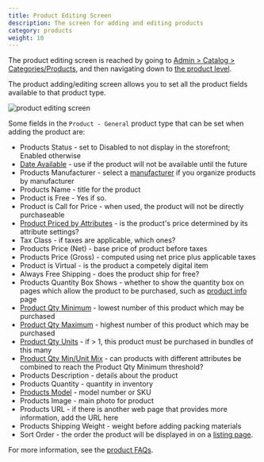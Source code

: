 ```yaml
---
title: Product Editing Screen
description: The screen for adding and editing products 
category: products
weight: 10
---
```


The product editing screen is reached by going to [Admin > Catalog > Categories/Products](/user/admin_pages/catalog/categories/), and then navigating down to [the product level](/user/admin_pages/catalog/categories_products/). 

The product adding/editing screen allows you to set all the product fields available to 
that product type.  

![product editing screen](/images/product_edit.png)

Some fields in the `Product - General` product type that can be set 
when adding the product are: 


- Products Status - set to Disabled to not display in the storefront; Enabled otherwise
- [Date Available](/user/products/upcoming_products/) - use if the product will not be available until the future
- Products Manufacturer - select a [manufacturer](/user/admin_pages/catalog/manufacturers/) if you organize products by manufacturer
- Products Name - title for the product 
- Product is Free - Yes if so. 
- Product is Call for Price - when used, the product will not be directly purchaseable
- [Product Priced by Attributes](/user/products/attribute_pricing/) - is the product's price determined by its attribute settings?  
- Tax Class - if taxes are applicable, which ones? 
- Products Price (Net) - base price of product before taxes 
- Products Price (Gross) - computed using net price plus applicable taxes 
- Product is Virtual - is the product a competely digital item 
- Always Free Shipping - does the product ship for free? 
- Products Quantity Box Shows - whether to show the quantity box on pages which allow the product to be purchased, such as [product info](/user/products/product_info) page
- [Product Qty Minimum](/user/products/product_units/) - lowest number of this product which may be purchased 
- [Product Qty Maximum](/user/products/product_units/) - highest number of this product which may be purchased 
- [Product Qty Units](/user/products/product_units/) - if > 1, this product must be purchased in bundles of this many 
- [Product Qty Min/Unit Mix](/user/products/products_misc#what-does-mixed-on-mean) - can products with different attributes be combined to reach the Product Qty Minimum threshold? 
- Products Description - details about the product 
- Products Quantity - quantity in inventory 
- [Products Model](/user/products/product_model/) - model number or SKU 
- Products Image - main photo for product 
- Products URL - if there is another web page that provides more information, add the URL here 
- Products Shipping Weight - weight before adding packing materials 
- Sort Order - the order the product will be displayed in on a [listing page](/user/products/product_listing/). 

For more information, see the [product FAQs](/user/products/). 


